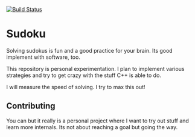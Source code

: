 [![Build Status](https://travis-ci.org/JonasToth/sudoku.svg?branch=master)](https://travis-ci.org/JonasToth/sudoku)

# Sudoku

Solving sudokus is fun and a good practice for your brain. Its good implement
with software, too.

This repository is personal experimentation. I plan to implement various
strategies and try to get crazy with the stuff C++ is able to do.

I will measure the speed of solving. I try to max this out!

## Contributing

You can but it really is a personal project where I want to try out stuff and
learn more internals. Its not about reaching a goal but going the way.
